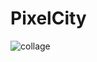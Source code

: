 # PixelCity

![collage](https://user-images.githubusercontent.com/2719180/46879487-d545b680-ce63-11e8-94bf-0700233df4d0.png)
